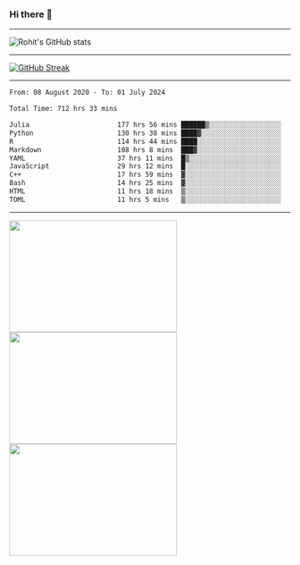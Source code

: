 ### Hi there 👋

<hr/>

![Rohit's GitHub stats](https://github-readme-stats.vercel.app/api?username=RohitRathore1&show_icons=true&theme=transparent)

<hr/>

[![GitHub Streak](http://github-readme-streak-stats.herokuapp.com?user=RohitRathore1&theme=dark&mode=weekly)](https://git.io/streak-stats)

<hr/>

<!--START_SECTION:waka-->

```txt
From: 08 August 2020 - To: 01 July 2024

Total Time: 712 hrs 33 mins

Julia                      177 hrs 56 mins ██████▒░░░░░░░░░░░░░░░░░░   24.97 %
Python                     130 hrs 38 mins ████▓░░░░░░░░░░░░░░░░░░░░   18.33 %
R                          114 hrs 44 mins ████░░░░░░░░░░░░░░░░░░░░░   16.10 %
Markdown                   108 hrs 8 mins  ███▓░░░░░░░░░░░░░░░░░░░░░   15.18 %
YAML                       37 hrs 11 mins  █▒░░░░░░░░░░░░░░░░░░░░░░░   05.22 %
JavaScript                 29 hrs 12 mins  █░░░░░░░░░░░░░░░░░░░░░░░░   04.10 %
C++                        17 hrs 59 mins  ▓░░░░░░░░░░░░░░░░░░░░░░░░   02.52 %
Bash                       14 hrs 25 mins  ▓░░░░░░░░░░░░░░░░░░░░░░░░   02.02 %
HTML                       11 hrs 18 mins  ▒░░░░░░░░░░░░░░░░░░░░░░░░   01.59 %
TOML                       11 hrs 5 mins   ▒░░░░░░░░░░░░░░░░░░░░░░░░   01.56 %
```

<!--END_SECTION:waka-->

<hr/>

<p>
  <img src="https://wakatime.com/share/@TeAmp0is0N/0205e68a-e5ed-48bf-b870-3c94c1fa77d3.svg" width="300" height="200">
  <img src="https://wakatime.com/share/@TeAmp0is0N/3935ee43-08a3-493e-8b95-60c1f9204b15.svg" width="300" height="200">
  <img src="https://wakatime.com/share/@TeAmp0is0N/8717aacc-7340-44e0-abb1-987dc9823fcd.svg" width="300" height="200">
</p>




